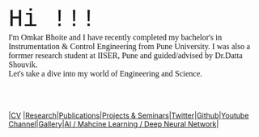<html>
<meta name="viewport" content="width=device-width, initial-scale=1">
<body>
  <font size="50" style="font-family:courier;" >Hi !!!  </font> 
 <br>
<font size="3" style="font-family:Comic Sans MS;" > I'm Omkar Bhoite and I have recently completed my bachelor's in Instrumentation & Control Engineering from Pune University. I was also a forrmer research student at IISER, Pune and guided/advised by Dr.Datta Shouvik.</font> <br>
<font size="3" style="font-family:Comic Sans MS;" > Let's take a dive into my world of Engineering and Science.</font> <br> <br>
</body>
</html>
<br>
<br>
  
|[CV](https://github.com/omkarbhoite25/Doc/raw/master/Omkar_CV.pdf) |[Research](r.md)|[Publications](p.md)|[Projects & Seminars](pro.md)|[Twitter](https://twitter.com/Omkar64737805)|[Github](https://github.com/omkarbhoite25)|[Youtube Channel](https://youtu.be/Oq8lbSNIXAg)|[Gallery](g.md)|[AI / Mahcine Learning / Deep Neural Network](ai.md)|


